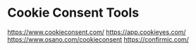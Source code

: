 # Cookie Consent Tools

https://www.cookieconsent.com/
https://app.cookieyes.com/
https://www.osano.com/cookieconsent
https://confirmic.com/

